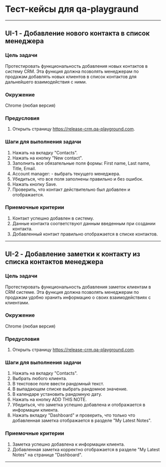 # Тест-кейсы для qa-playgraund
***
## UI-1 - Добавление нового контакта в список менеджера
### Цель задачи
Протестировать функциональность добавления новых контактов в систему CRM. 
Эта функция должна позволять менеджерам по продажам добавлять новых клиентов в список контактов для дальнейшего взаимодействия с ними.

### Окружение
Chrome (любая версия)
### Предусловия
1. Открыть страницу https://release-crm.qa-playground.com. 
### Шаги для выполнения задачи
1. Нажать на вкладку "Contacts".
2. Нажать на кнопку "New contact".
3. Заполнить все обязательные поля формы: First name, Last name, Title, Email.
4. Account manager: - выбрать текущего менеджера.
5. Убедиться, что все поля заполнены правильно и без ошибок.
6. Нажать кнопку Save.
7. Проверить, что контакт действительно был добавлен и отображается.
### Приемочные критерии
1. Контакт успешно добавлен в систему.
2. Данные контакта соответствуют данным введенным при создании контакта.
3. Добавленный контакт правильно отображается в списке контактов.
***
## UI-2 - Добавление заметки к контакту из списка контактов менеджера
### Цель задачи
Протестировать функциональность добавления заметок клиентам в CRM системе. 
Эта функция должна позволять менеджерам по продажам удобно хранить информацию о своих взаимодействиях с клиентами.
### Окружение
Chrome (любая версия)
### Предусловия
1. Открыть страницу https://release-crm.qa-playground.com. 
### Шаги для выполнения задачи
1. Нажать на вкладку "Contacts".
2. Выбрать любого клиента.
3. В текстовое поле ввести рандомный текст.
4. В выпадающем списке выбрать рандомное значение.
5. В календаре установить рандомную дату.
6. Нажать на кнопку ADD THIS NOTE.
7. Убедиться, что заметка успешно добавлена и отображается в информации клиента.
8. Нажать вкладку "Dashboard" и проверить, что только что добавленная заметка отображается в разделе "My Latest Notes".
### Приемочные критерии
1. Заметка успешно добавлена к информации клиента.
2. Добавленная заметка корректно отображается в разделе "My Latest Notes" на странице "Dashboard".
***
